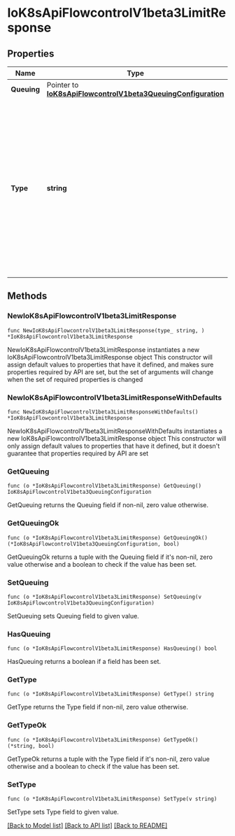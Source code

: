 # IoK8sApiFlowcontrolV1beta3LimitResponse

## Properties

Name | Type | Description | Notes
------------ | ------------- | ------------- | -------------
**Queuing** | Pointer to [**IoK8sApiFlowcontrolV1beta3QueuingConfiguration**](IoK8sApiFlowcontrolV1beta3QueuingConfiguration.md) |  | [optional] 
**Type** | **string** | &#x60;type&#x60; is \&quot;Queue\&quot; or \&quot;Reject\&quot;. \&quot;Queue\&quot; means that requests that can not be executed upon arrival are held in a queue until they can be executed or a queuing limit is reached. \&quot;Reject\&quot; means that requests that can not be executed upon arrival are rejected. Required. | 

## Methods

### NewIoK8sApiFlowcontrolV1beta3LimitResponse

`func NewIoK8sApiFlowcontrolV1beta3LimitResponse(type_ string, ) *IoK8sApiFlowcontrolV1beta3LimitResponse`

NewIoK8sApiFlowcontrolV1beta3LimitResponse instantiates a new IoK8sApiFlowcontrolV1beta3LimitResponse object
This constructor will assign default values to properties that have it defined,
and makes sure properties required by API are set, but the set of arguments
will change when the set of required properties is changed

### NewIoK8sApiFlowcontrolV1beta3LimitResponseWithDefaults

`func NewIoK8sApiFlowcontrolV1beta3LimitResponseWithDefaults() *IoK8sApiFlowcontrolV1beta3LimitResponse`

NewIoK8sApiFlowcontrolV1beta3LimitResponseWithDefaults instantiates a new IoK8sApiFlowcontrolV1beta3LimitResponse object
This constructor will only assign default values to properties that have it defined,
but it doesn't guarantee that properties required by API are set

### GetQueuing

`func (o *IoK8sApiFlowcontrolV1beta3LimitResponse) GetQueuing() IoK8sApiFlowcontrolV1beta3QueuingConfiguration`

GetQueuing returns the Queuing field if non-nil, zero value otherwise.

### GetQueuingOk

`func (o *IoK8sApiFlowcontrolV1beta3LimitResponse) GetQueuingOk() (*IoK8sApiFlowcontrolV1beta3QueuingConfiguration, bool)`

GetQueuingOk returns a tuple with the Queuing field if it's non-nil, zero value otherwise
and a boolean to check if the value has been set.

### SetQueuing

`func (o *IoK8sApiFlowcontrolV1beta3LimitResponse) SetQueuing(v IoK8sApiFlowcontrolV1beta3QueuingConfiguration)`

SetQueuing sets Queuing field to given value.

### HasQueuing

`func (o *IoK8sApiFlowcontrolV1beta3LimitResponse) HasQueuing() bool`

HasQueuing returns a boolean if a field has been set.

### GetType

`func (o *IoK8sApiFlowcontrolV1beta3LimitResponse) GetType() string`

GetType returns the Type field if non-nil, zero value otherwise.

### GetTypeOk

`func (o *IoK8sApiFlowcontrolV1beta3LimitResponse) GetTypeOk() (*string, bool)`

GetTypeOk returns a tuple with the Type field if it's non-nil, zero value otherwise
and a boolean to check if the value has been set.

### SetType

`func (o *IoK8sApiFlowcontrolV1beta3LimitResponse) SetType(v string)`

SetType sets Type field to given value.



[[Back to Model list]](../README.md#documentation-for-models) [[Back to API list]](../README.md#documentation-for-api-endpoints) [[Back to README]](../README.md)


